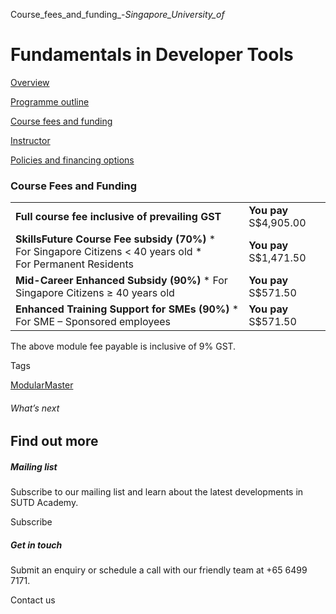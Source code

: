 Course_fees_and_funding_-_Singapore_University_of_



Fundamentals in Developer Tools
===============================

[Overview](/course/fundamentals-in-developer-tools/#tabs)

[Programme outline](/course/fundamentals-in-developer-tools/programme-outline/#tabs)

[Course fees and funding](/course/fundamentals-in-developer-tools/course-fees-and-funding/#tabs)

[Instructor](/course/fundamentals-in-developer-tools/instructor/#tabs)

[Policies and financing options](/course/fundamentals-in-developer-tools/policies-and-financing-options/#tabs)

### Course Fees and Funding

|  |  |
| --- | --- |
| **Full course fee inclusive of prevailing GST** | **You pay**  S$4,905.00 |
| **SkillsFuture Course Fee subsidy (70%)**  * For Singapore Citizens < 40 years old * For Permanent Residents | **You pay**  S$1,471.50 |
| **Mid-Career Enhanced Subsidy (90%)**  * For Singapore Citizens ≥ 40 years old | **You pay**  S$571.50 |
| **Enhanced Training Support for SMEs (90%)**  * For SME – Sponsored employees | **You pay**  S$571.50 |

The above module fee payable is inclusive of 9% GST.

Tags

[ModularMaster](/admissions/academy/courses-and-modules/?academy-type-course=792)

###### What’s next

Find out more
-------------

##### Mailing list

Subscribe to our mailing list and learn about the latest developments in SUTD Academy.

Subscribe

##### Get in touch

Submit an enquiry or schedule a call with our friendly team at +65 6499 7171.

Contact us

